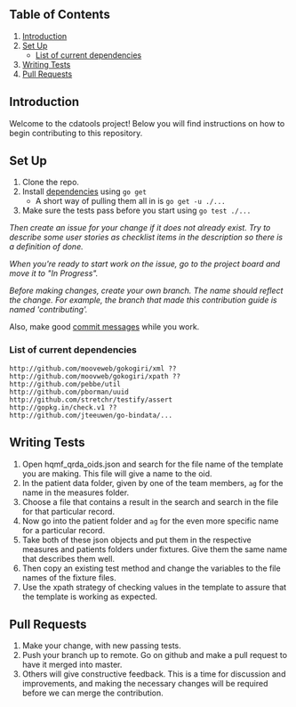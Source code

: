## Table of Contents
1. [Introduction](#introduction)
1. [Set Up](#set-up)
    - [List of current dependencies](#list-of-current-dependencies)
1. [Writing Tests](#writing-tests)
1. [Pull Requests](#pull-requests)

## Introduction

Welcome to the cdatools project! Below you will find instructions
on how to begin contributing to this repository.

## Set Up
1. Clone the repo.
1. Install [dependencies](#list-of-current-dependencies) using `go get`
    - A short way of pulling them all in is `go get -u ./...`
1. Make sure the tests pass before you start using `go test ./...`

_Then create an issue for your change if it does not already exist. Try to describe some user stories as checklist items in the description so there is a definition of done._

_When you're ready to start work on the issue, go to the project board and move it to "In Progress"._

_Before making changes, create your own branch. The name should reflect the change. For example, the branch that made this contribution guide is named 'contributing'._

Also, make good [commit messages](http://tbaggery.com/2008/04/19/a-note-about-git-commit-messages.html) while you work.

### List of current dependencies
```
http://github.com/mooveweb/gokogiri/xml ??
http://github.com/moovweb/gokogiri/xpath ??
http://github.com/pebbe/util
http://github.com/pborman/uuid
http://github.com/stretchr/testify/assert
http://gopkg.in/check.v1 ??
http://github.com/jteeuwen/go-bindata/...
```

## Writing Tests
1. Open hqmf\_qrda\_oids.json and search for the file name of the template you are making. This file will give a name to the oid.
1. In the patient data folder, given by one of the team members, `ag` for the name in the measures folder.
1. Choose a file that contains a result in the search and search in the file for that particular record.
1. Now go into the patient folder and `ag` for the even more specific name for a particular record.
1. Take both of these json objects and put them in the respective measures and patients folders under fixtures. Give them the same name that describes them well.
1. Then copy an existing test method and change the variables to the file names of the fixture files.
1. Use the xpath strategy of checking values in the template to assure that the template is working as expected.

## Pull Requests
1. Make your change, with new passing tests.
1. Push your branch up to remote. Go on github and make a pull request to have it merged into master.
1. Others will give constructive feedback. This is a time for discussion and improvements, and making the necessary changes will be required before we can merge the contribution.